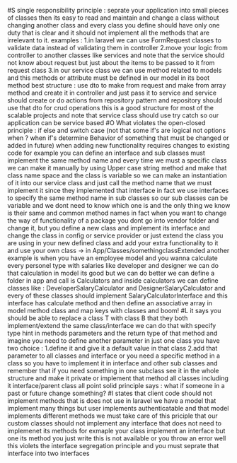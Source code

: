 #S
single responsibility principle : seprate your application into small pieces of classes
then its easy to read and maintain and change a class without changing another class
and every class you define should have only one duty that is clear and it should not 
implement all the methods that are irrelevant to it.
examples : 
1.in laravel we can use FormRequest classes to validate data instead of validating them in controller
2.move your logic from controller to another classes like services and note that the service should not
know about request but just about the items to be passed to it from request class
3.in our service class we can use method related to models and this methods or attribute must
be defined in our model in its boot method 
best structure : use dto to make from request and make from array method
and create it in controller and just pass it to service and service should create 
or do actions from repository pattern and repository should use that  dto for crud operations
this is a good structure for most of the scalable projects
and note that service class should use try catch so our application can be service based
#O
What violates the open-closed principle : if else and switch case (not that some if's are logical not options when ?
when if's determine Behavior of something that must be changed or added in future)
when adding new functionality requires changes to existing code
for example you can define an interface and sub classes must implement the same method name 
and every time we must a specific class we can make it manually by using Upper case string method
and make that class name space and the class is variable so we can make an instantiation of it
into our service class and just call the method name that we must implement it since they implemented that interface
in fact we use interfaces to specify the same method name in sub classes
so our sub classes can be variable and we dont need to know which one is
and the only thing we know is their same and common method names
in fact when you want to change the way of functionality of a package you dont go into vendor folder
and change it, but you define a new class and implement its interface and change the class in config or service provider
or just extend the class you are using in your new defined class and add your extra functionality to it and use your own
class -> in App/Classes/somethingclassExtended
another example is when you have an employee model and you wanna calculate every personel type with salaries like developer
and designer we can do that calculation in model its good but we can do better
we can define a folder in app and call is Calculators and inside calculators we can define classes like :
DeveloperSalaryCalculator and DesignerSalaryCalculator and every of these classes should implement
SalaryCalculatorInterface and this interface has calculate method
and then define an associative array in model method class and map keys with classes and boom!
#L
it says you should be able to replace a class T with class B that they both implement/extend the same class/interface
we can do that with specify type hint in methods parameters and the return type of that method
and imagine you need to define another parameter in just one class you have two choice :
1.define it and give it a default value in that class
2.add that parameter to all classes and interface
or you need a specific method in a class so you have to implement it in interface and other sub classes
and remember that if you need something in one subclass see it in the whole structure and make it private or implement
that method all classes including it interface/parent class
all point solid principle says : what if someone in a past or future change something?
#I
states that client code should not implement methods that is does not use
in laravel we have a model that implement many things but user implements authenticatable
and that model implements different methods
we must take care of this priciple that our custom classes
should not implement any interface that does not need to implemenet its methods
for exmaple your class implement an interface but one its method
you just write this is not available or you throw an error
well this violets the interface segregation principle and you must seprate that interface
into two interfaces
